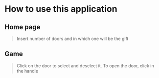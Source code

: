 # How to use this application

## Home page

> Insert number of doors and in which one will be the gift

## Game

> Click on the door to select and deselect it. To open the door, click in the handle